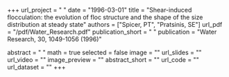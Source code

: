 +++
url_project = " "
date = "1996-03-01"
title = "Shear-induced flocculation: the evolution of floc structure and the shape of the size distribution at steady state"
authors = ["Spicer, PT", "Pratsinis, SE"]
url_pdf = "/pdf/Water_Research.pdf"
publication_short = " "
publication = "Water Research, 30, 1049-1056 (1996)"

abstract = " "
math = true
selected = false
image = ""
url_slides = ""
url_video = ""
image_preview = ""
abstract_short = ""
url_code = ""
url_dataset = ""
+++